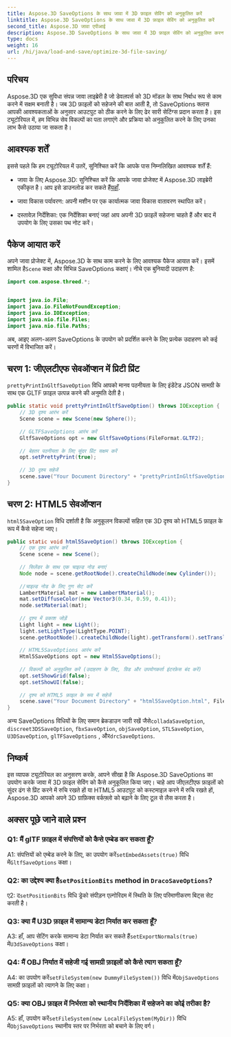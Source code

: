 ```yaml
---
title: Aspose.3D SaveOptions के साथ जावा में 3D फ़ाइल सेविंग को अनुकूलित करें
linktitle: Aspose.3D SaveOptions के साथ जावा में 3D फ़ाइल सेविंग को अनुकूलित करें
second_title: Aspose.3D जावा एपीआई
description: Aspose.3D SaveOptions के साथ जावा में 3D फ़ाइल सेविंग को अनुकूलित करना सीखें। प्रदर्शन बढ़ाएं और आउटपुट को सहजता से अनुकूलित करें।
type: docs
weight: 16
url: /hi/java/load-and-save/optimize-3d-file-saving/
---
```

## परिचय

Aspose.3D एक सुविधा संपन्न जावा लाइब्रेरी है जो डेवलपर्स को 3D मॉडल के साथ निर्बाध रूप से काम करने में सक्षम बनाती है। जब 3D फ़ाइलों को सहेजने की बात आती है, तो SaveOptions क्लास आपकी आवश्यकताओं के अनुसार आउटपुट को ठीक करने के लिए ढेर सारी सेटिंग्स प्रदान करता है। इस ट्यूटोरियल में, हम विभिन्न सेव विकल्पों का पता लगाएंगे और प्रक्रिया को अनुकूलित करने के लिए उनका लाभ कैसे उठाया जा सकता है।

## आवश्यक शर्तें

इससे पहले कि हम ट्यूटोरियल में उतरें, सुनिश्चित करें कि आपके पास निम्नलिखित आवश्यक शर्तें हैं:

-  जावा के लिए Aspose.3D: सुनिश्चित करें कि आपके जावा प्रोजेक्ट में Aspose.3D लाइब्रेरी एकीकृत है। आप इसे डाउनलोड कर सकते हैं[यहाँ](https://releases.aspose.com/3d/java/).

- जावा विकास पर्यावरण: अपनी मशीन पर एक कार्यात्मक जावा विकास वातावरण स्थापित करें।

- दस्तावेज़ निर्देशिका: एक निर्देशिका बनाएं जहां आप अपनी 3D फ़ाइलें सहेजना चाहते हैं और बाद में उपयोग के लिए उसका पथ नोट करें।

## पैकेज आयात करें

 अपने जावा प्रोजेक्ट में, Aspose.3D के साथ काम करने के लिए आवश्यक पैकेज आयात करें। इसमें शामिल है`Scene` कक्षा और विभिन्न SaveOptions कक्षाएं। नीचे एक बुनियादी उदाहरण है:

```java
import com.aspose.threed.*;


import java.io.File;
import java.io.FileNotFoundException;
import java.io.IOException;
import java.nio.file.Files;
import java.nio.file.Paths;
```

अब, आइए अलग-अलग SaveOptions के उपयोग को प्रदर्शित करने के लिए प्रत्येक उदाहरण को कई चरणों में विभाजित करें।

## चरण 1: जीएलटीएफ सेवऑप्शन में प्रिटी प्रिंट

`prettyPrintInGltfSaveOption` विधि आपको मानव पठनीयता के लिए इंडेंटेड JSON सामग्री के साथ एक GLTF फ़ाइल उत्पन्न करने की अनुमति देती है।

```java
public static void prettyPrintInGltfSaveOption() throws IOException {
    // 3D दृश्य आरंभ करें
    Scene scene = new Scene(new Sphere());
    
    // GLTFSaveOptions आरंभ करें
    GltfSaveOptions opt = new GltfSaveOptions(FileFormat.GLTF2);
    
    // बेहतर पठनीयता के लिए सुंदर प्रिंट सक्षम करें
    opt.setPrettyPrint(true);
    
    // 3D दृश्य सहेजें
    scene.save("Your Document Directory" + "prettyPrintInGltfSaveOption.gltf", opt);
}
```

## चरण 2: HTML5 सेवऑप्शन

`html5SaveOption` विधि दर्शाती है कि अनुकूलन विकल्पों सहित एक 3D दृश्य को HTML5 फ़ाइल के रूप में कैसे सहेजा जाए।

```java
public static void html5SaveOption() throws IOException {
    // एक दृश्य आरंभ करें
    Scene scene = new Scene();
    
    // सिलेंडर के साथ एक चाइल्ड नोड बनाएं
    Node node = scene.getRootNode().createChildNode(new Cylinder());
    
    //चाइल्ड नोड के लिए गुण सेट करें
    LambertMaterial mat = new LambertMaterial();
    mat.setDiffuseColor(new Vector3(0.34, 0.59, 0.41));
    node.setMaterial(mat);
    
    // दृश्य में प्रकाश जोड़ें
    Light light = new Light();
    light.setLightType(LightType.POINT);
    scene.getRootNode().createChildNode(light).getTransform().setTranslation(10, 0, 10);
    
    // HTML5SaveOptions आरंभ करें
    Html5SaveOptions opt = new Html5SaveOptions();
    
    // विकल्पों को अनुकूलित करें (उदाहरण के लिए, ग्रिड और उपयोगकर्ता इंटरफ़ेस बंद करें)
    opt.setShowGrid(false);
    opt.setShowUI(false);
    
    // दृश्य को HTML5 फ़ाइल के रूप में सहेजें
    scene.save("Your Document Directory" + "html5SaveOption.html", FileFormat.HTML5);
}
```

 अन्य SaveOptions विधियों के लिए समान ब्रेकडाउन जारी रखें जैसे`colladaSaveOption`, `discreet3DSSaveOption`, `fbxSaveOption`, `objSaveOption`, `STLSaveOption`, `U3DSaveOption`, `glTFSaveOptions` , और`drcSaveOptions`.

## निष्कर्ष

इस व्यापक ट्यूटोरियल का अनुसरण करके, आपने सीखा है कि Aspose.3D SaveOptions का उपयोग करके जावा में 3D फ़ाइल सेविंग को कैसे अनुकूलित किया जाए। चाहे आप जीएलटीएफ फ़ाइलों को सुंदर ढंग से प्रिंट करने में रुचि रखते हों या HTML5 आउटपुट को कस्टमाइज़ करने में रुचि रखते हों, Aspose.3D आपको अपने 3D ग्राफ़िक्स वर्कफ़्लो को बढ़ाने के लिए टूल से लैस करता है।

## अक्सर पूछे जाने वाले प्रश्न

### Q1: मैं glTF फ़ाइल में संपत्तियों को कैसे एम्बेड कर सकता हूँ?

 A1: संपत्तियों को एम्बेड करने के लिए, का उपयोग करें`setEmbedAssets(true)` विधि में`GltfSaveOptions` कक्षा।

###  Q2: का उद्देश्य क्या है`setPositionBits` method in `DracoSaveOptions`?

 ए2: द`setPositionBits` विधि ड्रेको संपीड़न एल्गोरिदम में स्थिति के लिए परिमाणीकरण बिट्स सेट करती है।

### Q3: क्या मैं U3D फ़ाइल में सामान्य डेटा निर्यात कर सकता हूँ?

 A3: हाँ, आप सेटिंग करके सामान्य डेटा निर्यात कर सकते हैं`setExportNormals(true)` में`U3dSaveOptions` कक्षा।

### Q4: मैं OBJ निर्यात में सहेजी गई सामग्री फ़ाइलों को कैसे त्याग सकता हूँ?

A4: का उपयोग करें`setFileSystem(new DummyFileSystem())` विधि में`ObjSaveOptions` सामग्री फ़ाइलों को त्यागने के लिए कक्षा।

### Q5: क्या OBJ फ़ाइल में निर्भरता को स्थानीय निर्देशिका में सहेजने का कोई तरीका है?

 A5: हाँ, उपयोग करें`setFileSystem(new LocalFileSystem(MyDir))` विधि में`ObjSaveOptions` स्थानीय स्तर पर निर्भरता को बचाने के लिए वर्ग।